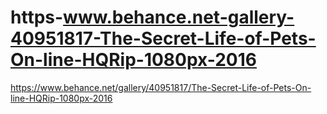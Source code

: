 # https-www.behance.net-gallery-40951817-The-Secret-Life-of-Pets-On-line-HQRip-1080px-2016
https://www.behance.net/gallery/40951817/The-Secret-Life-of-Pets-On-line-HQRip-1080px-2016
